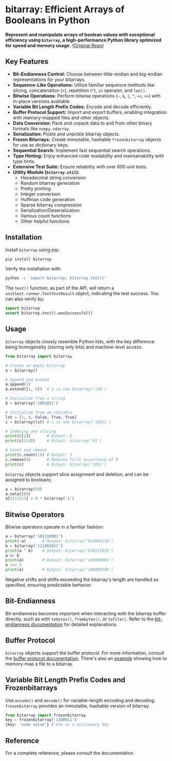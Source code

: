 # bitarray: Efficient Arrays of Booleans in Python

**Represent and manipulate arrays of boolean values with exceptional efficiency using `bitarray`, a high-performance Python library optimized for speed and memory usage.** ([Original Repo](https://github.com/ilanschnell/bitarray))

## Key Features

*   **Bit-Endianness Control:** Choose between little-endian and big-endian representations for your bitarrays.
*   **Sequence-Like Operations:** Utilize familiar sequence methods like slicing, concatenation (`+`), repetition (`*`), `in` operator, and `len()`.
*   **Bitwise Operations:** Perform bitwise operations (`~`, `&`, `|`, `^`, `<<`, `>>`) with in-place versions available.
*   **Variable Bit Length Prefix Codes:** Encode and decode efficiently.
*   **Buffer Protocol Support:** Import and export buffers, enabling integration with memory-mapped files and other objects.
*   **Data Conversion:** Pack and unpack data to and from other binary formats like `numpy.ndarray`.
*   **Serialization:** Pickle and unpickle bitarray objects.
*   **Frozen Bitarrays:** Create immutable, hashable `frozenbitarray` objects for use as dictionary keys.
*   **Sequential Search:** Implement fast sequential search operations.
*   **Type Hinting:** Enjoy enhanced code readability and maintainability with type hints.
*   **Extensive Test Suite:** Ensure reliability with over 600 unit tests.
*   **Utility Module (`bitarray.util`):**
    *   Hexadecimal string conversion
    *   Random bitarray generation
    *   Pretty printing
    *   Integer conversion
    *   Huffman code generation
    *   Sparse bitarray compression
    *   Serialization/Deserialization
    *   Various count functions
    *   Other helpful functions

## Installation

Install `bitarray` using pip:

```bash
pip install bitarray
```

Verify the installation with:

```bash
python -c 'import bitarray; bitarray.test()'
```

The `test()` function, as part of the API, will return a `unittest.runner.TextTestResult` object, indicating the test success. You can also verify by:

```python
import bitarray
assert bitarray.test().wasSuccessful()
```

## Usage

`bitarray` objects closely resemble Python lists, with the key difference being homogeneity (storing only bits) and machine-level access.

```python
from bitarray import bitarray

# Create an empty bitarray
a = bitarray()

# Append and extend
a.append(1)
a.extend([1, 0])  # a is now bitarray('110')

# Initialize from a string
b = bitarray('1001011')

# Initialize from an iterable
lst = [1, 0, False, True, True]
c = bitarray(lst) # c is now bitarray('10011')

# Indexing and slicing
print(c[2])       # Output: 0
print(c[2:4])     # Output: bitarray('01')

# Count and remove
print(c.count(1)) # Output: 3
c.remove(0)       # Removes first occurrence of 0
print(c)          # Output: bitarray('1011')
```

`bitarray` objects support slice assignment and deletion, and can be assigned to booleans:

```python
a = bitarray(50)
a.setall(0)
a[11:37:3] = 9 * bitarray('1')
```

## Bitwise Operators

Bitwise operators operate in a familiar fashion:

```python
a = bitarray('101110001')
print(~a)       # Output: bitarray('010001110')
b = bitarray('111001011')
print(a ^ b)    # Output: bitarray('010111010')
a &= b
print(a)        # Output: bitarray('101000001')
a <<= 2
print(a)        # Output: bitarray('100000100')
```

Negative shifts and shifts exceeding the bitarray's length are handled as specified, ensuring predictable behavior.

## Bit-Endianness

Bit-endianness becomes important when interacting with the bitarray buffer directly, such as with `tobytes()`, `frombytes()`, or `tofile()`. Refer to the [bit-endianness documentation](https://github.com/ilanschnell/bitarray/blob/master/doc/endianness.rst) for detailed explanations.

## Buffer Protocol

`bitarray` objects support the buffer protocol. For more information, consult the [buffer protocol documentation](https://github.com/ilanschnell/bitarray/blob/master/doc/buffer.rst). There's also an [example](https://github.com/ilanschnell/bitarray/blob/master/examples/mmapped-file.py) showing how to memory-map a file to a bitarray.

## Variable Bit Length Prefix Codes and Frozenbitarrays

Use `encode()` and `decode()` for variable-length encoding and decoding. `frozenbitarray` provides an immutable, hashable version of bitarray.
```python
from bitarray import frozenbitarray
key = frozenbitarray('1100011')
{key: 'some value'} # Use as a dictionary key
```

## Reference

For a complete reference, please consult the documentation.